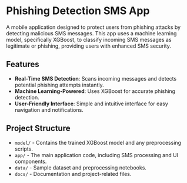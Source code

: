 # Phishing Detection SMS App

A mobile application designed to protect users from phishing attacks by detecting malicious SMS messages. This app uses a machine learning model, specifically XGBoost, to classify incoming SMS messages as legitimate or phishing, providing users with enhanced SMS security.

## Features

- **Real-Time SMS Detection**: Scans incoming messages and detects potential phishing attempts instantly.
- **Machine Learning-Powered**: Uses XGBoost for accurate phishing detection.
- **User-Friendly Interface**: Simple and intuitive interface for easy navigation and notifications.

## Project Structure

- `model/` - Contains the trained XGBoost model and any preprocessing scripts.
- `app/` - The main application code, including SMS processing and UI components.
- `data/` - Sample dataset and preprocessing notebooks.
- `docs/` - Documentation and project-related files.

